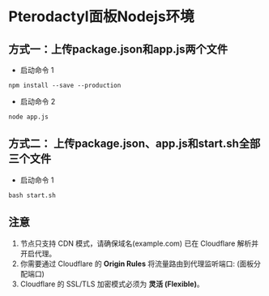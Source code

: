 # Pterodactyl面板Nodejs环境

## 方式一：上传package.json和app.js两个文件
* 启动命令 1
```
npm install --save --production
```
* 启动命令 2
```
node app.js
```


## 方式二： 上传package.json、app.js和start.sh全部三个文件
* 启动命令 1
```
bash start.sh
```

## 注意
1. 节点只支持 CDN 模式，请确保域名(example.com) 已在 Cloudflare 解析并开启代理。
2. 你需要通过 Cloudflare 的 **Origin Rules** 将流量路由到代理监听端口: (面板分配端口)
3. Cloudflare 的 SSL/TLS 加密模式必须为 **灵活 (Flexible)**。
